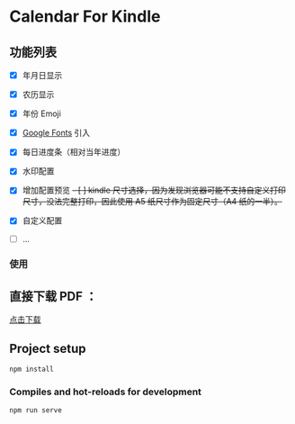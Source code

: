 
# Calendar For Kindle
## 功能列表

- [x] 年月日显示
- [x] 农历显示
- [x] 年份 Emoji
- [x] [Google Fonts](https://fonts.google.com/) 引入
- [x] 每日进度条（相对当年进度）
- [x] 水印配置
- [x] 增加配置预览
~~- [ ] kindle 尺寸选择，因为发现浏览器可能不支持自定义打印尺寸，没法完整打印，因此使用 A5 纸尺寸作为固定尺寸（A4 纸的一半）。~~
- [x] 自定义配置
- [ ] ...


### 使用 

## 直接下载 PDF ：

[点击下载](https://github.com/Fangsiyu/calendarForKindle/blob/main/pdf/Calendar%2520For%2520Kindle.pdf)

## Project setup
```
npm install
```

### Compiles and hot-reloads for development
```
npm run serve
```